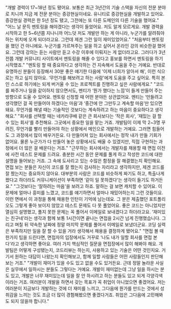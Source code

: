 "개발 경력이 17~18년 정도 됐어요. 보통은 최근 3년간의 기술 스택을 자신의 전문 분야로 치니까 지금 제 전문 분야는 증강현실이네요. 유니티로 증강현실을 개발하고 있어요. 증강현실 경력은 한 5년 정도 됐고, 그전에는 또 다른 도메인의 다른 기술을 했어요."
"어느 날 문득 멘토링을 해야겠다는 생각이 들었어요. 저도 알게 모르게요. 개발 경력을 시작하고 한 5~6년쯤 지나니까 어느덧 저도 개발만 하는 게 아니라, 누군가를 알려줘야 하는 위치에 오게 되더라고요. 그런데 제겐 그런 일이 재미있었어요."
"처음부터 멘토링을 했던 건 아니에요. 누군가를 가르쳐주는 일을 하고 싶어서 온라인 강의 비슷한걸 했어요. 그런데 강의는 듣는 사람만 듣고 수강 이후에 이뤄지는 게 없더라고요. 그러다가 3년 전쯤 개발 커뮤니티 사이트에서 멘토링을 해줄 수 있다고 홍보를 하면서 멘토링을 하기 시작했죠."
"멘토링 할 때 중요하다고 생각하는 건 지속해서 도움을 주는 거예요. 반대로 유명하신 분들이 등장해서 30분 좋은 얘기한 다음에 '이제 너희가 알아서 해', 이런 식으로는 하고 싶지 않아요. ‘무언가를 해보려고 하는 사람'에게 도움을 주고 싶어요. 특히 본인 스스로 하기에는 되게 버거울 수 있는 프로젝트를 진행하고 싶은 사람에게요."
"코드를 짜주거나 일을 같이하지 않으면서도, 멘티가 ‘뭔가 했다는 느낌’이 들게 만들어 주는 방향으로 도울 수 있어요. 멘토링 신청할 때 어떤 분야든 상관없어요. 멘티는 ‘만들려고 생각했던 걸 꼭 만들어야 하겠다는 마음’과 ‘중간에 안 그만두고 계속할 마음’만 있으면 돼요. 무언가를 해낼 때는 기술적인 것보다는 계속하려고 하는 마음이 중요하다고 생각해요."
"회사를 선택할 때는 네카라쿠배 같은 큰 회사보다는 ‘작은 회사', ‘재밌는 걸 할 수 있는 회사'를 추천해요. 그곳에서 중요한 일을 맡는 거죠. 개발팀이 이제 막 2~3명 꾸려진, 무언가를 빨리 만들어야 하는 상황에서 메인으로 개발하는 거예요. 그러면 힘들어도 그 과정에서 많이 배우거든요. 다 만들어져 있는 회사에서는 정작 내가 만들 기회가 없어요. 물론 누군가가 다 만들어 놓은 상황에서도 배울 수 있겠지만, 직접 구현하는 과정에서 더 많은 걸 배운다는 거죠."
"근무하는 회사에서는 개발자를 채용할 때 면접 이전에 사전 테스트 문제를 드려요. 충분한 시간 동안 문제를 풀게 하고 작성한 코드에 대한 설명을 들어보는 거죠. 그 속에 도사리고 있는 수많은 함정을 잘 해결했는지 확인해요. 면접 보는 분들은 자신이 코드를 잘 짰는지 검사하는 자리라고 생각하지만, 제겐 코드를 잘 짰는지는 중요하지 않아요. 대부분의 사람은 코드를 비슷하게 짜기도 하고, 특출나게 짰다고 하더라도 커뮤니케이션이 부족하면 ‘같이 일 못하겠다'는 생각이 들기도 하거든요."
"그것보다는 ‘잘하려는 마음'을 보려고 하죠. 말하는 걸 보면 캐치할 수 있어요. 이 문제에 얼마나 흥미를 느꼈고, 코드를 얘기하면서 얼마나 재밌어하는지 그런 것들이요. 이런 면에서 이 과정을 통해 채용한 인턴이 기억에 남는데요. 그 분은 제출했던 포트폴리오도 그렇게 좋아 보이지 않았고 테스트 문제도 다 못 풀었어요. 좋은 코드는 아니었지만 열심히 설명했고, 풀지 못한 문제는 꼭 풀어서 이메일로 보내겠다고 하더라고요. ‘재미있는 친구네’라는 생각과 함께 보통 1시간이면 끝나는 면접을 2시간 넘게 진행했습니다. 그리고 며칠 뒤 약속한 날짜에 정말 마지막 문제를 풀어서 이메일로 보냈더군요. 코딩 실력은 부족하지만 일을 잘 할 수 있을 거라 생각해서 채용을 결정하게 됐어요."
"면접 볼 때 한가지 팁을 드린다면, 면접자의 입장에서도 거꾸로 ‘나도 내가 일할 회사를 면접 본다'라고 생각하면 좋아요. 여러 가지 핵심적인 질문을 면접장에서 많이 해봐야 해요. 개발팀은 어떻게 구성됐는지, 코드리뷰는 하는지, 사용하고 있는 기술은 어떤 것인지요. 거기서 원하는 대답이 나왔는지 확인해보고, 함께 일할 사람들은 어떤 사람들인지 판단해보는 거죠."
"개발이 재미가 있을 수도 있고 없을 수도 있거든요. 근데 정말 놀라운 사실은 실무에서 일하시는 분들도 그렇다는 거예요. 개발이 재미없는데 그냥 일을 하시는 분도 있고, 개발은 너무 재미있는데 일을 잘 안 하시려고 하는 분들도 있고 되게 각양각색이라는 거죠. 여러분이 개발을 하면서 갖는 목표가 꼭 취업이 아니었으면 좋겠어요. 저는 여러분이 지금보다 개발하는 것에 더 재미를 느끼고, 그다음에 뭔가를 만드는 것에서 성취감을 느끼는 것도 조금 더 많이 경험해봤으면 좋겠다거죠. 취업은 그다음에 고민해봐도 되지 않을까 합니다."
